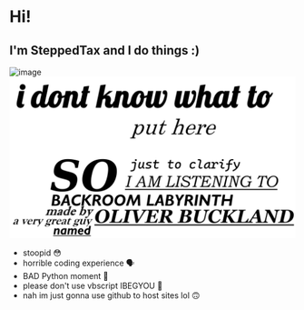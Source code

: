 # Hi!
## I'm SteppedTax and I do things :)
![image](https://github.com/SteppedTax/SteppedTax/assets/146481356/37fb2d39-7c91-45bf-bf9a-f4e4fc561fde)
![i don't know what alt text is for and where to see it](https://github.com/SteppedTax/SteppedTax/blob/a3bdd880e9f1b5f0653c85830ff39da185ab1add/profile.png "A very nice profile picture thingy")

- stoopid 😳
- horrible coding experience 🗣
- BAD Python moment 🐍
- please don't use vbscript IBEGYOU 📜
- nah im just gonna use github to host sites lol 🙃
